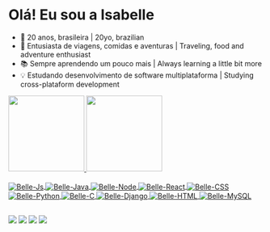 # Olá! Eu sou a Isabelle
- 🎈 20 anos, brasileira | 20yo, brazilian
- 🎠 Entusiasta de viagens, comidas e aventuras | Traveling, food and adventure enthusiast
- 📚 Sempre aprendendo um pouco mais | Always learning a little bit more
- 💡 Estudando desenvolvimento de software multiplataforma | Studying cross-plataform development 

<div>
  <a href="https://github.com/drisabelles">
  <img height="150em" src="https://github-readme-stats.vercel.app/api?username=drisabelles&show_icons=true&theme=dracula&include_all_commits=true&count_private=true"/>
  <img height="150em" src="https://github-readme-stats.vercel.app/api/top-langs/?username=drisabelles&layout=compact&langs_count=7&theme=dracula"/>
</div>  
<div style="display: inline_block"><br>
  <img align="center" alt="Belle-Js" src="https://img.shields.io/badge/JavaScript-323330?style=for-the-badge&logo=javascript&logoColor=F7DF1E">
  <img align="center" alt="Belle-Java" src="https://img.shields.io/badge/Java-ED8B00?style=for-the-badge&logo=java&logoColor=white">
  <img align="center" alt="Belle-Node" src="https://img.shields.io/badge/Node.js-43853D?style=for-the-badge&logo=node.js&logoColor=white">
  <img align="center" alt="Belle-React" src="https://img.shields.io/badge/React-20232A?style=for-the-badge&logo=react&logoColor=61DAFB">
  <img align="center" alt="Belle-CSS" src="https://img.shields.io/badge/CSS-239120?&style=for-the-badge&logo=css3&logoColor=white">
  <img align="center" alt="Belle-Python" src="https://img.shields.io/badge/Python-3776AB?style=for-the-badge&logo=python&logoColor=white">
  <img align="center" alt="Belle-C" src="https://img.shields.io/badge/C%23-239120?style=for-the-badge&logo=c-sharp&logoColor=white">
  <img align="center" alt="Belle-Django" src="https://img.shields.io/badge/Django-092E20?style=for-the-badge&logo=django&logoColor=white">
  <img align="center" alt="Belle-HTML" src="https://img.shields.io/badge/HTML-239120?style=for-the-badge&logo=html5&logoColor=white">
  <img align="center" alt="Belle-MySQL" src="https://img.shields.io/badge/MySQL-00000F?style=for-the-badge&logo=mysql&logoColor=white">
</div>

##
  
<div> 
<a href="https://instagram.com/bellsussu" target="_blank"><img src="https://img.shields.io/badge/-Instagram-%23E4405F?style=for-the-badge&logo=instagram&logoColor=white" target="_blank"></a>
<a href="https://discord.gg/bellsussu#9337" target="_blank"><img src="https://img.shields.io/badge/Discord-7289DA?style=for-the-badge&logo=discord&logoColor=white" target="_blank"></a> 
<a href = "mailto:contato.drisabelles@gmail.com"><img src="https://img.shields.io/badge/Gmail-D14836?style=for-the-badge&logo=gmail&logoColor=white"></a>
<a href="https://www.linkedin.com/in/drisabelles" target="_blank"><img src="https://img.shields.io/badge/-LinkedIn-%230077B5?style=for-the-badge&logo=linkedin&logoColor=white" target="_blank"></a>
</div>
 

<!---
drisabelles/drisabelles is a ✨ special ✨ repository because its `README.md` (this file) appears on your GitHub profile.
You can click the Preview link to take a look at your changes.
--->
